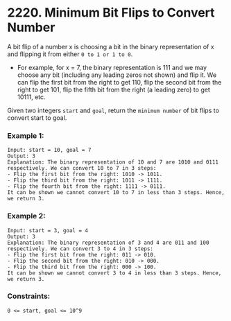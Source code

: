 # 2220. Minimum Bit Flips to Convert Number


A bit flip of a number x is choosing a bit in the binary representation of x and flipping it from either `0 to 1 or 1 to 0`.

* For example, for x = 7, the binary representation is 111 and we may choose any bit (including any leading zeros not shown) and flip it. 
We can flip the first bit from the right to get 110, flip the second bit from the right to get 101, 
flip the fifth bit from the right (a leading zero) to get 10111, etc.

Given two integers `start` and `goal`, return the `minimum number` of bit flips to convert start to goal.

 

### Example 1:
```
Input: start = 10, goal = 7
Output: 3
Explanation: The binary representation of 10 and 7 are 1010 and 0111 respectively. We can convert 10 to 7 in 3 steps:
- Flip the first bit from the right: 1010 -> 1011.
- Flip the third bit from the right: 1011 -> 1111.
- Flip the fourth bit from the right: 1111 -> 0111.
It can be shown we cannot convert 10 to 7 in less than 3 steps. Hence, we return 3.
```
### Example 2:
```
Input: start = 3, goal = 4
Output: 3
Explanation: The binary representation of 3 and 4 are 011 and 100 respectively. We can convert 3 to 4 in 3 steps:
- Flip the first bit from the right: 011 -> 010.
- Flip the second bit from the right: 010 -> 000.
- Flip the third bit from the right: 000 -> 100.
It can be shown we cannot convert 3 to 4 in less than 3 steps. Hence, we return 3.
```

### Constraints:
```
0 <= start, goal <= 10^9
```
